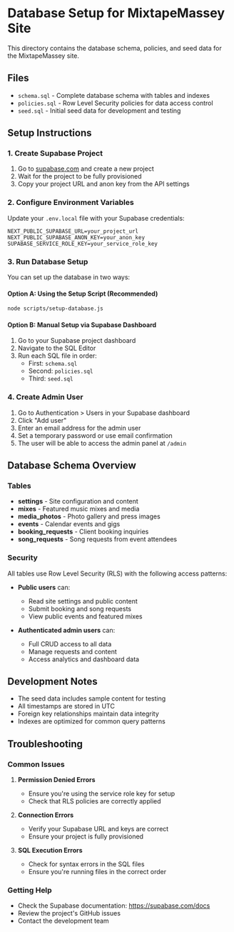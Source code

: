# Database Setup for MixtapeMassey Site

This directory contains the database schema, policies, and seed data for the MixtapeMassey site.

## Files

- `schema.sql` - Complete database schema with tables and indexes
- `policies.sql` - Row Level Security policies for data access control
- `seed.sql` - Initial seed data for development and testing

## Setup Instructions

### 1. Create Supabase Project

1. Go to [supabase.com](https://supabase.com) and create a new project
2. Wait for the project to be fully provisioned
3. Copy your project URL and anon key from the API settings

### 2. Configure Environment Variables

Update your `.env.local` file with your Supabase credentials:

```env
NEXT_PUBLIC_SUPABASE_URL=your_project_url
NEXT_PUBLIC_SUPABASE_ANON_KEY=your_anon_key
SUPABASE_SERVICE_ROLE_KEY=your_service_role_key
```

### 3. Run Database Setup

You can set up the database in two ways:

#### Option A: Using the Setup Script (Recommended)

```bash
node scripts/setup-database.js
```

#### Option B: Manual Setup via Supabase Dashboard

1. Go to your Supabase project dashboard
2. Navigate to the SQL Editor
3. Run each SQL file in order:
   - First: `schema.sql`
   - Second: `policies.sql`
   - Third: `seed.sql`

### 4. Create Admin User

1. Go to Authentication > Users in your Supabase dashboard
2. Click "Add user"
3. Enter an email address for the admin user
4. Set a temporary password or use email confirmation
5. The user will be able to access the admin panel at `/admin`

## Database Schema Overview

### Tables

- **settings** - Site configuration and content
- **mixes** - Featured music mixes and media
- **media_photos** - Photo gallery and press images
- **events** - Calendar events and gigs
- **booking_requests** - Client booking inquiries
- **song_requests** - Song requests from event attendees

### Security

All tables use Row Level Security (RLS) with the following access patterns:

- **Public users** can:
  - Read site settings and public content
  - Submit booking and song requests
  - View public events and featured mixes

- **Authenticated admin users** can:
  - Full CRUD access to all data
  - Manage requests and content
  - Access analytics and dashboard data

## Development Notes

- The seed data includes sample content for testing
- All timestamps are stored in UTC
- Foreign key relationships maintain data integrity
- Indexes are optimized for common query patterns

## Troubleshooting

### Common Issues

1. **Permission Denied Errors**
   - Ensure you're using the service role key for setup
   - Check that RLS policies are correctly applied

2. **Connection Errors**
   - Verify your Supabase URL and keys are correct
   - Ensure your project is fully provisioned

3. **SQL Execution Errors**
   - Check for syntax errors in the SQL files
   - Ensure you're running files in the correct order

### Getting Help

- Check the Supabase documentation: https://supabase.com/docs
- Review the project's GitHub issues
- Contact the development team
